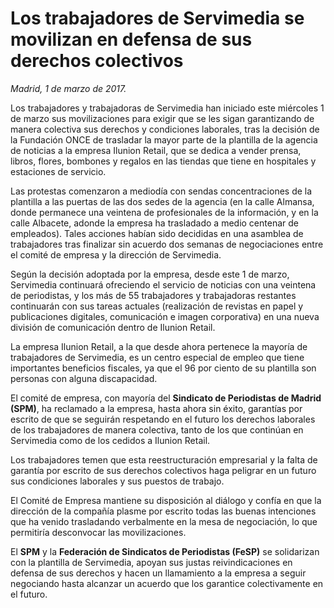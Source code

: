 # Los trabajadores de Servimedia se movilizan en defensa de sus derechos colectivos

*Madrid, 1 de marzo de 2017.*

Los trabajadores y trabajadoras de Servimedia han iniciado este miércoles 1 de marzo sus movilizaciones para exigir que se les sigan garantizando de manera colectiva sus derechos y condiciones laborales, tras la decisión de la Fundación ONCE de trasladar la mayor parte de la plantilla de la agencia de noticias a la empresa Ilunion Retail, que se dedica a vender prensa, libros, flores, bombones y regalos en las tiendas que tiene en hospitales y estaciones de servicio.

Las protestas comenzaron a mediodía con sendas concentraciones de la plantilla a las puertas de las dos sedes de la agencia (en la calle Almansa, donde permanece una veintena de profesionales de la información, y en la calle Albacete, adonde la empresa ha trasladado a medio centenar de empleados). Tales acciones habían sido decididas en una asamblea de trabajadores tras finalizar sin acuerdo dos semanas de negociaciones entre el comité de empresa y la dirección de Servimedia.

Según la decisión adoptada por la empresa, desde este 1 de marzo, Servimedia continuará ofreciendo el servicio de noticias con una veintena de periodistas, y los más de 55 trabajadores y trabajadoras restantes continuarán con sus tareas actuales (realización de revistas en papel y publicaciones digitales, comunicación e imagen corporativa) en una nueva división de comunicación dentro de Ilunion Retail.

La empresa Ilunion Retail, a la que desde ahora pertenece la mayoría de trabajadores de Servimedia, es un centro especial de empleo que tiene importantes beneficios fiscales, ya que el 96 por ciento de su plantilla son personas con alguna discapacidad.

El comité de empresa, con mayoría del **Sindicato de Periodistas de Madrid (SPM)**, ha reclamado a la empresa, hasta ahora sin éxito, garantías por escrito de que se seguirán respetando en el futuro los derechos laborales de los trabajadores de manera colectiva, tanto de los que continúan en Servimedia como de los cedidos a Ilunion Retail.

Los trabajadores temen que esta reestructuración empresarial y la falta de garantía por escrito de sus derechos colectivos haga peligrar en un futuro sus condiciones laborales y sus puestos de trabajo.

El Comité de Empresa mantiene su disposición al diálogo y confía en que la dirección de la compañía plasme por escrito todas las buenas intenciones que ha venido trasladando verbalmente en la mesa de negociación, lo que permitiría desconvocar las movilizaciones.

El **SPM** y la **Federación de Sindicatos de Periodistas (FeSP)** se solidarizan con la plantilla de Servimedia, apoyan sus justas reivindicaciones en defensa de sus derechos y hacen un llamamiento a la empresa a seguir negociando hasta alcanzar un acuerdo que los garantice colectivamente en el futuro.
